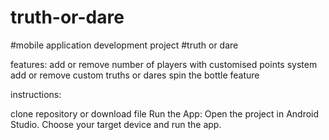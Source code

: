 # truth-or-dare

#mobile application development project #truth or dare

features: add or remove number of players with customised points system add or remove custom truths or dares spin the bottle feature

instructions:

clone repository or download file Run the App: Open the project in Android Studio. Choose your target device and run the app.
